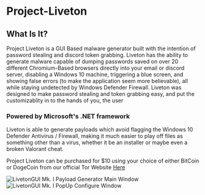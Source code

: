 # Project-Liveton

## What Is It?

Project Liveton is a GUI Based malware generator built with the intention of password stealing and discord token grabbing. Liveton has the ability to generate malware capable of dumping passwords saved on over 20 different Chromium-Based browsers directly into your email or discord server, disabling a Windows 10 machine, triggering a blue screen, and showing false errors (to make the application seem more believable), all while staying undetected by Windows Defender Firewall. Liveton was designed to make password stealing and token grabbing easy, and put the customizablity in to the hands of you, the user

### Powered by Microsoft's .NET framework
Liveton is able to generate payloads which avoid flagging the Windows 10 Defender Antivirus / Firewall, making it much easier to play off files as something other than a virus, whether it be an installer or maybe even a broken Valorant cheat.

Project Liveton can be purchased for $10 using your choice of either BitCoin or DogeCoin from our official Tor Website [Here](http://n52pdckeeqdxtwn7jhs6txpnrb23z6wfuvfg43yc6xdxwwnenonkmnad.onion/)

![LivetonGUI Mk. I Payload Generator Main Window](https://media.discordapp.net/attachments/372461056754450433/818494887112212481/Screenshot_2021-03-08_094259.png)
![LivetonGUI Mk. I PopUp Configure Window](https://media.discordapp.net/attachments/372461056754450433/818494888806055966/Screenshot_2021-03-08_094439.png)
